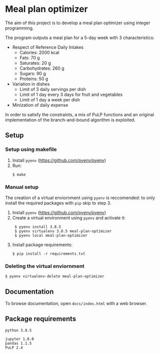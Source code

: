 # Meal plan optimizer

The aim of this project is to develop a meal plan optimizer using integer programming.

The program outputs a meal plan for a 5-day week with 3  characteristics:

* Respect of Reference Daily Intakes
  * Calories: 2000 kcal
  * Fats: 70 g
  * Saturates: 20 g
  * Carbohydrates: 260 g
  * Sugars: 90 g
  * Proteins: 50 g
* Variation in dishes
  * Limit of 3 daily servings per dish
  * Limit of 1 day every 3 days for fruit and vegetables
  * Limit of 1 day a week per dish
* Minization of daily expense

In order to satisfy the constraints, a mix of PuLP functions and an original implementation of the branch-and-bound algorithm is exploited.

## Setup

### Setup using makefile

1. Install `pyenv` (https://github.com/pyenv/pyenv)
2. Run:
   ```console
   $ make
   ```

### Manual setup

The creation of a virtual enviornment using `pyenv` is reccomended: to only install the required packages with `pip` skip to step 3.

1. Install `pyenv` (https://github.com/pyenv/pyenv)
2. Create a virtual environment using `pyenv` and activate it:
   ```console
    $ pyenv install 3.8.5
    $ pyenv virtualenv 3.8.5 meal-plan-optimizer
    $ pyenv local meal-plan-optimizer
    ```
3. Install package requirements:
    ```console
    $ pip install -r requirements.txt
    ```

### Deleting the virtual enviornment

```console
$ pyenv virtualenv-delete meal-plan-optimizer
```

## Documentation

To browse documentation, open `docs/index.html` with a web browser.

## Package requirements

`python 3.8.5`

`jupyter 1.0.0`  
`pandas 1.1.5`  
`PuLP 2.4`